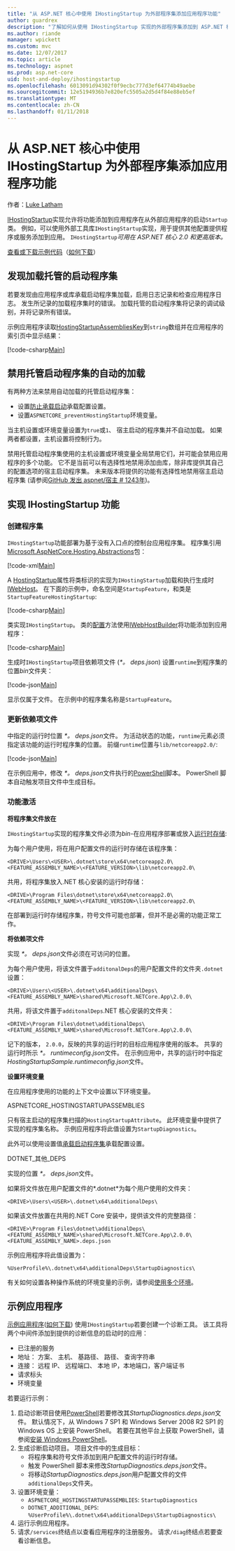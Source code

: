```yaml
---
title: "从 ASP.NET 核心中使用 IHostingStartup 为外部程序集添加应用程序功能"
author: guardrex
description: "了解如何从使用 IHostingStartup 实现的外部程序集添加到 ASP.NET 核心应用程序的功能。"
ms.author: riande
manager: wpickett
ms.custom: mvc
ms.date: 12/07/2017
ms.topic: article
ms.technology: aspnet
ms.prod: asp.net-core
uid: host-and-deploy/ihostingstartup
ms.openlocfilehash: 6013091d94302f0f9ecbc777d3ef64774b49aebe
ms.sourcegitcommit: 12e5194936b7e820efc5505a2d5d4f84e88eb5ef
ms.translationtype: MT
ms.contentlocale: zh-CN
ms.lasthandoff: 01/11/2018
---
```

# <a name="add-app-features-from-an-external-assembly-using-ihostingstartup-in-aspnet-core"></a>从 ASP.NET 核心中使用 IHostingStartup 为外部程序集添加应用程序功能

作者：[Luke Latham](https://github.com/guardrex)

[IHostingStartup](/dotnet/api/microsoft.aspnetcore.hosting.ihostingstartup)实现允许将功能添加到应用程序在从外部应用程序的启动`Startup`类。 例如，可以使用外部工具库`IHostingStartup`实现，用于提供其他配置提供程序或服务添加到应用。 `IHostingStartup`*可用在 ASP.NET 核心 2.0 和更高版本。*

[查看或下载示例代码](https://github.com/aspnet/Docs/tree/master/aspnetcore/host-and-deploy/ihostingstartup/sample/)（[如何下载](xref:tutorials/index#how-to-download-a-sample)）

## <a name="discover-loaded-hosting-startup-assemblies"></a>发现加载托管的启动程序集

若要发现由应用程序或库承载启动程序集加载，启用日志记录和检查应用程序日志。 发生所记录的加载程序集时的错误。 加载托管的启动程序集将记录的调试级别，并将记录所有错误。

示例应用程序读取[HostingStartupAssembliesKey](/dotnet/api/microsoft.aspnetcore.hosting.webhostdefaults.hostingstartupassemblieskey)到`string`数组并在应用程序的索引页中显示结果：

[!code-csharp[Main](ihostingstartup/sample/HostingStartupSample/Pages/Index.cshtml.cs?name=snippet1&highlight=14-16)]

## <a name="disable-automatic-loading-of-hosting-startup-assemblies"></a>禁用托管启动程序集的自动的加载

有两种方法来禁用自动加载的托管启动程序集：

* 设置[防止承载启动](xref:fundamentals/hosting#prevent-hosting-startup)承载配置设置。
* 设置`ASPNETCORE_preventHostingStartup`环境变量。

当主机设置或环境变量设置为`true`或`1`、 宿主启动的程序集并不自动加载。 如果两者都设置，主机设置将控制行为。

禁用托管启动程序集使用的主机设置或环境变量全局禁用它们，并可能会禁用应用程序的多个功能。 它不是当前可以有选择性地禁用添加由库，除非库提供其自己的配置选项的宿主启动程序集。 未来版本将提供的功能有选择性地禁用宿主启动程序集 (请参阅[GitHub 发出 aspnet/宿主 # 1243年](https://github.com/aspnet/Hosting/pull/1243))。

## <a name="implement-ihostingstartup-features"></a>实现 IHostingStartup 功能

### <a name="create-the-assembly"></a>创建程序集

`IHostingStartup`功能部署为基于没有入口点的控制台应用程序集。 程序集引用[Microsoft.AspNetCore.Hosting.Abstractions](https://www.nuget.org/packages/Microsoft.AspNetCore.Hosting.Abstractions/)包：

[!code-xml[Main](ihostingstartup/snapshot_sample/StartupFeature.csproj)]

A [HostingStartup](/dotnet/api/microsoft.aspnetcore.hosting.hostingstartupattribute)属性将类标识的实现为`IHostingStartup`加载和执行生成时[IWebHost](/dotnet/api/microsoft.aspnetcore.hosting.iwebhost)。 在下面的示例中，命名空间是`StartupFeature`，和类是`StartupFeatureHostingStartup`:

[!code-csharp[Main](ihostingstartup/snapshot_sample/StartupFeature.cs?name=snippet1)]

类实现`IHostingStartup`。 类的[配置](/dotnet/api/microsoft.aspnetcore.hosting.ihostingstartup.configure)方法使用[IWebHostBuilder](/dotnet/api/microsoft.aspnetcore.hosting.iwebhostbuilder)将功能添加到应用程序：

[!code-csharp[Main](ihostingstartup/snapshot_sample/StartupFeature.cs?name=snippet2&highlight=3,5)]

生成时`IHostingStartup`项目依赖项文件 (*\*。 deps.json*) 设置`runtime`到程序集的位置*bin*文件夹：

[!code-json[Main](ihostingstartup/snapshot_sample/StartupFeature1.deps.json?range=2-13&highlight=8)]

显示仅属于文件。 在示例中的程序集名称是`StartupFeature`。

### <a name="update-the-dependencies-file"></a>更新依赖项文件

中指定的运行时位置 *\*。 deps.json*文件。 为活动状态的功能，`runtime`元素必须指定该功能的运行时程序集的位置。 前缀`runtime`位置与`lib/netcoreapp2.0/`:

[!code-json[Main](ihostingstartup/snapshot_sample/StartupFeature2.deps.json?range=2-13&highlight=8)]

在示例应用中，修改 *\*。 deps.json*文件执行的[PowerShell](/powershell/scripting/powershell-scripting)脚本。 PowerShell 脚本自动触发项目文件中生成目标。

### <a name="feature-activation"></a>功能激活

**将程序集文件放在**

`IHostingStartup`实现的程序集文件必须为*bin*-在应用程序部署或放入[运行时存储](/dotnet/core/deploying/runtime-store):

为每个用户使用，将在用户配置文件的运行时存储在该程序集：

```
<DRIVE>\Users\<USER>\.dotnet\store\x64\netcoreapp2.0\<FEATURE_ASSEMBLY_NAME>\<FEATURE_VERSION>\lib\netcoreapp2.0\
```

共用，将程序集放入.NET 核心安装的运行时存储：

```
<DRIVE>\Program Files\dotnet\store\x64\netcoreapp2.0\<FEATURE_ASSEMBLY_NAME>\<FEATURE_VERSION>\lib\netcoreapp2.0\
```

在部署到运行时存储程序集，符号文件可能也部署，但并不是必需的功能正常工作。

**将依赖项文件**

实现 *\*。 deps.json*文件必须在可访问的位置。

为每个用户使用，将该文件置于`additonalDeps`的用户配置文件的文件夹`.dotnet`设置： 

```
<DRIVE>\Users\<USER>\.dotnet\x64\additionalDeps\<FEATURE_ASSEMBLY_NAME>\shared\Microsoft.NETCore.App\2.0.0\
```

共用，将该文件置于`additonalDeps`.NET 核心安装的文件夹：

```
<DRIVE>\Program Files\dotnet\additionalDeps\<FEATURE_ASSEMBLY_NAME>\shared\Microsoft.NETCore.App\2.0.0\
```

记下的版本， `2.0.0`，反映的共享的运行时的目标应用程序使用的版本。 共享的运行时所示 *\*。 runtimeconfig.json*文件。 在示例应用中，共享的运行时中指定*HostingStartupSample.runtimeconfig.json*文件。

**设置环境变量**

在应用程序使用的功能的上下文中设置以下环境变量。

ASPNETCORE\_HOSTINGSTARTUPASSEMBLIES

只有宿主启动的程序集扫描的`HostingStartupAttribute`。 此环境变量中提供了实现的程序集名称。 示例应用程序将此值设置为`StartupDiagnostics`。

此外可以使用设置值[承载启动程序集](xref:fundamentals/hosting#hosting-startup-assemblies)承载配置设置。

DOTNET\_其他\_DEPS

实现的位置 *\*。 deps.json*文件。

如果将文件放在用户配置文件的*.dotnet*为每个用户使用的文件夹：

```
<DRIVE>\Users\<USER>\.dotnet\x64\additionalDeps\
```

如果该文件放置在共用的.NET Core 安装中，提供该文件的完整路径：

```
<DRIVE>\Program Files\dotnet\additionalDeps\<FEATURE_ASSEMBLY_NAME>\shared\Microsoft.NETCore.App\2.0.0\<FEATURE_ASSEMBLY_NAME>.deps.json
```

示例应用程序将此值设置为：

```
%UserProfile%\.dotnet\x64\additionalDeps\StartupDiagnostics\
```

有关如何设置各种操作系统的环境变量的示例，请参阅[使用多个环境](xref:fundamentals/environments)。

## <a name="sample-app"></a>示例应用程序

[示例应用程序](https://github.com/aspnet/Docs/tree/master/aspnetcore/host-and-deploy/ihostingstartup/sample/)([如何下载](xref:tutorials/index#how-to-download-a-sample)) 使用`IHostingStartup`若要创建一个诊断工具。 该工具将两个中间件添加到提供的诊断信息的启动时的应用：

* 已注册的服务
* 地址： 方案、 主机、 基路径、 路径、 查询字符串
* 连接： 远程 IP、 远程端口、 本地 IP，本地端口，客户端证书
* 请求标头
* 环境变量

若要运行示例：

1. 启动诊断项目使用[PowerShell](/powershell/scripting/powershell-scripting)若要修改其*StartupDiagnostics.deps.json*文件。 默认情况下，从 Windows 7 SP1 和 Windows Server 2008 R2 SP1 的 Windows OS 上安装 PowerShell。 若要在其他平台上获取 PowerShell，请参阅[安装 Windows PowerShell](/powershell/scripting/setup/installing-windows-powershell)。
2. 生成诊断启动项目。 项目文件中的生成目标：
   * 将程序集和符号文件添加到用户配置文件的运行时存储。
   * 触发 PowerShell 脚本来修改*StartupDiagnostics.deps.json*文件。
   * 将移动*StartupDiagnostics.deps.json*用户配置文件的文件`additionalDeps`文件夹。
3. 设置环境变量：
    * `ASPNETCORE_HOSTINGSTARTUPASSEMBLIES`: `StartupDiagnostics`
    * `DOTNET_ADDITIONAL_DEPS`: `%UserProfile%\.dotnet\x64\additionalDeps\StartupDiagnostics\`
4. 运行示例应用程序。
5. 请求`/services`终结点以查看应用程序的注册服务。 请求`/diag`终结点若要查看诊断信息。
